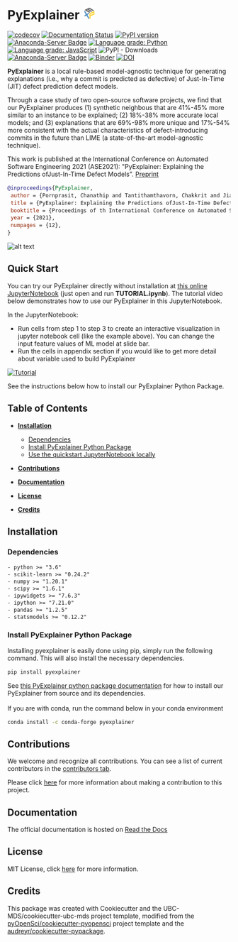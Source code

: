 # PyExplainer ![logo](img/logo_30x30.png)

[![codecov](https://codecov.io/gh/awsm-research/pyExplainer/branch/master/graph/badge.svg?token=3HQBAEXK21)](https://codecov.io/gh/awsm-research/pyExplainer)
[![Documentation Status](https://readthedocs.org/projects/pyexplainer/badge/?version=latest)](https://pyexplainer.readthedocs.io/en/latest/?badge=latest)
[![PyPI version](https://badge.fury.io/py/pyexplainer.svg)](https://badge.fury.io/py/pyexplainer)
[![Anaconda-Server Badge](https://anaconda.org/conda-forge/pyexplainer/badges/version.svg)](https://anaconda.org/conda-forge/pyexplainer)
[![Language grade: Python](https://img.shields.io/lgtm/grade/python/g/awsm-research/pyExplainer.svg?logo=lgtm&logoWidth=18)](https://lgtm.com/projects/g/awsm-research/pyExplainer/context:python)
[![Language grade: JavaScript](https://img.shields.io/lgtm/grade/javascript/g/awsm-research/pyExplainer.svg?logo=lgtm&logoWidth=18)](https://lgtm.com/projects/g/awsm-research/pyExplainer/context:javascript)
![PyPI - Downloads](https://img.shields.io/pypi/dm/pyexplainer?color=tiffany&label=PyPI%20download)
[![Anaconda-Server Badge](https://anaconda.org/conda-forge/pyexplainer/badges/downloads.svg)](https://anaconda.org/conda-forge/pyexplainer)
[![Binder](https://mybinder.org/badge_logo.svg)](https://mybinder.org/v2/gh/awsm-research/PyExplainer/HEAD)
[![DOI](https://zenodo.org/badge/346208949.svg)](https://zenodo.org/badge/latestdoi/346208949)
 
**PyExplainer** is a local rule-based model-agnostic technique for generating explanations (i.e., why a commit is predicted as defective) of Just-In-Time (JIT) defect prediction defect models.


Through a case study of two open-source software projects, we find that our PyExplainer produces (1) synthetic neighbous that are 41%-45% more similar to an instance to be explained; (2) 18%-38% more accurate local models; and (3) explanations that are 69\%-98\% more unique and 17%-54% more consistent with the actual characteristics of defect-introducing commits in the future than LIME (a state-of-the-art model-agnostic technique).

This work is published at the International Conference on Automated Software Engineering 2021 (ASE2021): "PyExplainer: Explaining the Predictions ofJust-In-Time Defect Models". [Preprint](https://github.com/awsm-research/pyExplainer/blob/master/pyExplainer_paper.pdf)

```bibtex
@inproceedings{PyExplainer,
 author = {Pornprasit, Chanathip and Tantithamthavorn, Chakkrit and Jiarpakdee, Jirayus and Fu, Micheal and Thongtanunam, Patanamon}, 
 title = {PyExplainer: Explaining the Predictions ofJust-In-Time Defect Models},
 booktitle = {Proceedings of th International Conference on Automated Software Engineering (ASE)},
 year = {2021},
 numpages = {12},
}
```

![alt text](img/pyexplainer_snap_demo.gif)


## Quick Start
You can try our PyExplainer directly without installation at [this online JupyterNotebook](https://mybinder.org/v2/gh/awsm-research/PyExplainer/HEAD)  (just open and run **TUTORIAL.ipynb**). The tutorial video below demonstrates how to use our PyExplainer in this JupyterNotebook. 

In the  JupyterNotebook:
- Run cells from step 1 to step 3 to create an interactive visualization in jupyter notebook cell (like the example above). You can change the input feature values of ML model at slide bar.
- Run the cells in appendix section if you would like to get more detail about variable used to build PyExplainer

[![Tutorial](https://img.youtube.com/vi/fEaVXMwMOy0/hqdefault.jpg)](https://www.youtube.com/watch?v=fEaVXMwMOy0 "Tutorial")

See the instructions below how to install our PyExplainer Python Package.

## Table of Contents

* **[Installation](#installation)**
  * [Dependencies](#dependencies)
  * [Install PyExplainer Python Package](#install-pyexplainer-python-package)
  * [Use the quickstart JupyterNotebook locally](#use-the-quickstart-jupyter-notebook-locally)

* **[Contributions](#contributions)**

* **[Documentation](#documentation)**

* **[License](#license)**

* **[Credits](#credits)**

  

## Installation 
### Dependencies

```
- python >= "3.6"
- scikit-learn >= "0.24.2"
- numpy >= "1.20.1"
- scipy >= "1.6.1"
- ipywidgets >= "7.6.3"
- ipython >= "7.21.0"
- pandas >= "1.2.5"
- statsmodels >= "0.12.2"
```
  
### Install PyExplainer Python Package
Installing pyexplainer is easily done using pip, simply run the following command. This will also install the necessary dependencies.

```bash
pip install pyexplainer
```
See [this PyExplainer python package documentation](https://pyexplainer.readthedocs.io/en/latest/installation.html) for how to install our PyExplainer from source and its dependencies. 
<br/><br/>
If you are with conda, run the command below in your conda environment

```bash
conda install -c conda-forge pyexplainer
```

## Contributions

We welcome and recognize all contributions. You can see a list of current contributors in the [contributors tab](https://github.com/awsm-research/pyExplainer/graphs/contributors).

Please click [here](https://pyexplainer.readthedocs.io/en/latest/contributing.html) for more information about making a contribution to this project.


## Documentation  

The official documentation is hosted on [Read the Docs](https://pyexplainer.readthedocs.io/en/latest/)

## License
MIT License, click [here](https://github.com/awsm-research/PyExplainer/blob/master/LICENSE.md) for more information.

  

## Credits
This package was created with Cookiecutter and the UBC-MDS/cookiecutter-ubc-mds project template, modified from the [pyOpenSci/cookiecutter-pyopensci](https://github.com/pyOpenSci/cookiecutter-pyopensci) project template and the [audreyr/cookiecutter-pypackage](https://github.com/audreyr/cookiecutter-pypackage).
